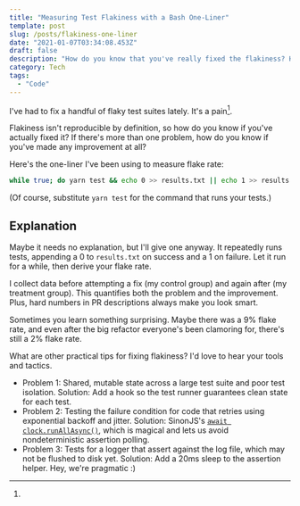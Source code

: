 ```yaml
---
title: "Measuring Test Flakiness with a Bash One-Liner"
template: post
slug: /posts/flakiness-one-liner
date: "2021-01-07T03:34:08.453Z"
draft: false
description: "How do you know that you've really fixed the flakiness? How about some cold hard data."
category: Tech
tags:
  - "Code"
---
```


I've had to fix a handful of flaky test suites lately. It's a pain[^1].

Flakiness isn't reproducible by definition, so how do you know if you've actually fixed it? If there's more than one problem, how do you know if you've made any improvement at all?

Here's the one-liner I've been using to measure flake rate:

<!-- Lower font size to prevernt the one-liner from overflowing -->
<style>
div pre code.language-bash {
  font-size: 13px !important;
}
</style>

```bash
while true; do yarn test && echo 0 >> results.txt || echo 1 >> results.txt; done
```

(Of course, substitute `yarn test` for the command that runs your tests.)

## Explanation

Maybe it needs no explanation, but I'll give one anyway. It repeatedly runs tests, appending a 0 to `results.txt` on success and a 1 on failure. Let it run for a while, then derive your flake rate.

I collect data before attempting a fix (my control group) and again after (my treatment group). This quantifies both the problem and the improvement. Plus, hard numbers in PR descriptions always make you look smart.

Sometimes you learn something surprising. Maybe there was a 9% flake rate, and even after the big refactor everyone's been clamoring for, there's still a 2% flake rate.

What are other practical tips for fixing flakiness? I'd love to hear your tools and tactics.

[^1]:
  * Problem 1: Shared, mutable state across a large test suite and poor test isolation. Solution: Add a hook so the test runner guarantees clean state for each test.
  * Problem 2: Testing the failure condition for code that retries using exponential backoff and jitter. Solution: SinonJS's [`await clock.runAllAsync()`](https://github.com/sinonjs/fake-timers), which is magical and lets us avoid nondeterministic assertion polling.
  * Problem 3: Tests for a logger that assert against the log file, which may not be flushed to disk yet. Solution: Add a 20ms sleep to the assertion helper. Hey, we're pragmatic :)
